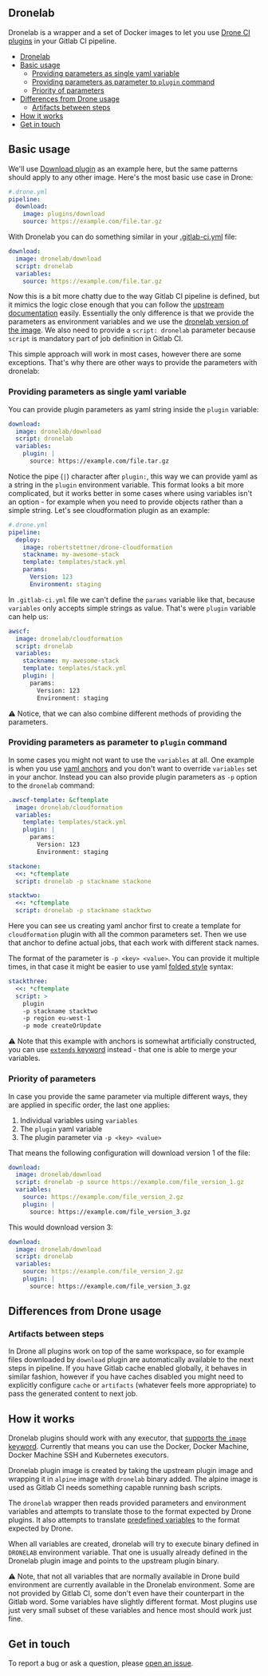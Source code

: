 ## Dronelab

Dronelab is a wrapper and a set of Docker images to let you use [Drone CI plugins](http://plugins.drone.io/) in your Gitlab CI pipeline.

- [Dronelab](#dronelab)
- [Basic usage](#basic-usage)
    - [Providing parameters as single yaml variable](#providing-parameters-as-single-yaml-variable)
    - [Providing parameters as parameter to `plugin` command](#providing-parameters-as-parameter-to-plugin-command)
    - [Priority of parameters](#priority-of-parameters)
- [Differences from Drone usage](#differences-from-drone-usage)
    - [Artifacts between steps](#artifacts-between-steps)
- [How it works](#how-it-works)
- [Get in touch](#get-in-touch)

## Basic usage

We'll use [Download plugin](http://plugins.drone.io/drone-plugins/drone-download/) as an example here, but the same patterns should apply to any other image. Here's the most basic use case in Drone:

```yaml
#.drone.yml
pipeline:
  download:
    image: plugins/download
    source: https://example.com/file.tar.gz
```

With Dronelab you can do something similar in your [.gitlab-ci.yml](https://docs.gitlab.com/ce/ci/yaml/) file:

```yaml
download:
  image: dronelab/download
  script: dronelab
  variables:
    source: https://example.com/file.tar.gz
```

Now this is a bit more chatty due to the way Gitlab CI pipeline is defined, but it mimics the logic close enough that you can follow the [upstream documentation](http://plugins.drone.io/drone-plugins/drone-download/) easily. Essentially the only difference is that we provide the parameters as environment variables and we use the [dronelab version of the image](https://hub.docker.com/u/dronelab/). We also need to provide a `script: dronelab` parameter because `script` is mandatory part of job definition in Gitlab CI.

This simple approach will work in most cases, however there are some exceptions. That's why there are other ways to provide the parameters with dronelab:

### Providing parameters as single yaml variable

You can provide plugin parameters as yaml string inside the `plugin` variable:

```yaml
download:
  image: dronelab/download
  script: dronelab
  variables:
    plugin: |
      source: https://example.com/file.tar.gz
```

Notice the pipe (`|`) character after `plugin:`, this way we can provide yaml as a string in the `plugin` environment variable. This format looks a bit more complicated, but it works better in some cases where using variables isn't an option - for example when you need to provide objects rather than a simple string. Let's see cloudformation plugin as an example:

```yaml
#.drone.yml
pipeline:
  deploy:
    image: robertstettner/drone-cloudformation
    stackname: my-awesome-stack
    template: templates/stack.yml
    params:
      Version: 123
      Environment: staging
```
In `.gitlab-ci.yml` file we can't define the `params` variable like that, because `variables` only accepts simple strings as value. That's were `plugin` variable can help us:

```yaml
awscf:
  image: dronelab/cloudformation
  script: dronelab
  variables:
    stackname: my-awesome-stack
    template: templates/stack.yml
    plugin: |
      params:
        Version: 123
        Environment: staging
```

⚠ Notice, that we can also combine different methods of providing the parameters.

### Providing parameters as parameter to `plugin` command

In some cases you might not want to use the `variables` at all. One example is when you use [yaml anchors](https://docs.gitlab.com/ce/ci/yaml/#anchors) and you don't want to override `variables` set in your anchor. Instead you can also provide plugin parameters as `-p` option to the `dronelab` command:

```yaml
.awscf-template: &cftemplate
  image: dronelab/cloudformation
  variables:
    template: templates/stack.yml
    plugin: |
      params:
        Version: 123
        Environment: staging

stackone:
  <<: *cftemplate
  script: dronelab -p stackname stackone

stacktwo:
  <<: *cftemplate
  script: dronelab -p stackname stacktwo
```
Here you can see us creating yaml anchor first to create a template for `cloudformation` plugin with all the common parameters set. Then we use that anchor to define actual jobs, that each work with different stack names.

The format of the parameter is `-p <key> <value>`. You can provide it multiple times, in that case it might be easier to use yaml [folded style](http://yaml.org/spec/1.2/spec.html#id2796251) syntax:

```yaml
stackthree:
  <<: *cftemplate
  script: >
    plugin
    -p stackname stacktwo
    -p region eu-west-1
    -p mode createOrUpdate
```

⚠ Note that this example with anchors is somewhat artificially constructed, you can use [`extends` keyword](https://docs.gitlab.com/ce/ci/yaml/#extends) instead - that one is able to merge your variables.

### Priority of parameters

In case you provide the same parameter via multiple different ways, they are applied in specific order, the last one applies:

  1. Individual variables using `variables`
  2. The `plugin` yaml variable
  3. The plugin parameter via `-p <key> <value>`

That means the following configuration will download version 1 of the file:

```yaml
download:
  image: dronelab/download
  script: dronelab -p source https://example.com/file_version_1.gz
  variables:
    source: https://example.com/file_version_2.gz
    plugin: |
      source: https://example.com/file_version_3.gz
```

This would download version 3:

```yaml
download:
  image: dronelab/download
  script: dronelab
  variables:
    source: https://example.com/file_version_2.gz
    plugin: |
      source: https://example.com/file_version_3.gz 
```

## Differences from Drone usage

### Artifacts between steps

In Drone all plugins work on top of the same workspace, so for example files downloaded by `download` plugin are automatically available to the next steps in pipeline. If you have Gitlab cache enabled globally, it behaves in similar fashion, however if you have caches disabled you might need to explicitly configure `cache` or `artifacts` (whatever feels more appropriate) to pass the generated content to next job.

## How it works

Dronelab plugins should work with any executor, that [supports the `image` keyword](https://docs.gitlab.com/runner/executors/README.html#compatibility-chart). Currently that means you can use the Docker, Docker Machine, Docker Machine SSH and Kubernetes executors.

Dronelab plugin image is created by taking the upstream plugin image and wrapping it in `alpine` image with `dronelab` binary added. The alpine image is used as Gitlab CI needs something capable running bash scripts.

The `dronelab` wrapper then reads provided parameters and environment variables and attempts to translate those to the format expected by Drone plugins. It also attempts to translate [predefined variables](https://docs.gitlab.com/ce/ci/variables/README.html#predefined-variables-environment-variables) to the format expected by Drone.

When all variables are created, dronelab will try to execute binary defined in `DRONELAB` environment variable. That one is usually already defined in the Dronelab plugin image and points to the upstream plugin binary.

⚠ Note, that not all variables that are normally available in Drone build environment are currently available in the Dronelab environment. Some are not provided by Gitlab CI, some don't even have their counterpart in the Gitlab word. Some variables have slightly different format. Most plugins use just very small subset of these variables and hence most should work just fine.

## Get in touch

To report a bug or ask a question, please [open an issue](https://github.com/mprasil/dronelab/issues/new).